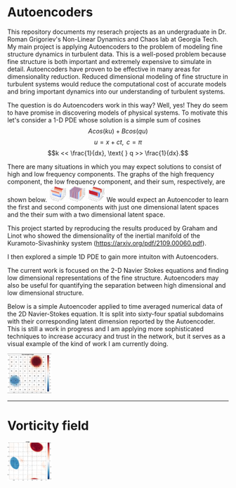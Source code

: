 # Autoencoders
This repository documents my reserach projects as an undergraduate in Dr. Roman Grigoriev's Non-Linear Dynamics and Chaos lab at Georgia Tech.
My main project is applying Autoencoders to the problem of modeling fine structure dynamics in turbulent data. This is a well-posed problem because fine structure is both important and extremely expensive to simulate in detail. Autoencoders have proven to be effective in many areas for dimensionality reduction. Reduced dimensional modeling of fine structure in turbulent systems would reduce the computational cost of accurate models and bring important dynamics into our understanding of turbulent systems. 

The question is do Autoencoders work in this way? Well, yes! They do seem to have promise in discovering models of physical systems. To motivate this let's consider a 1-D PDE whose solution is a simple sum of cosines
$$Acos(ku) + Bcos(qu)$$
$$u=x+ct, \text{   } c=\pi$$
$$k << \frac{1}{dx}, \text{    } q >> \frac{1}{dx}.$$

There are many situations in which you may expect solutions to consist of high and low frequency components. The graphs of the high frequency component, the low frequency component, and their sum, respectively, are shown below.
<img
  src="images/high.png"
  alt="Alt text"
  title="High Frequency"
  style="display: inline-block; margin: 0 auto; max-width: 40px">
<img
  src="images/low.png"
  alt="Alt text"
  title="Low Frequency"
  style="display: inline-block; margin: 0 auto; max-width: 40px">
<img
  src="images/sum.png"
  alt="Alt text"
  title="Sum"
  style="display: inline-block; margin: 0 auto; max-width: 40px">
We would expect an Autoencoder to learn the first and second components with just one dimensional latent spaces and the their sum with a two dimensional latent space. 

This project started by reproducing the results produced by Graham and Linot who showed the dimensionality of the inertial manifold of the Kuramoto-Sivashinky system (https://arxiv.org/pdf/2109.00060.pdf).

I then explored a simple 1D PDE to gain more intuiton with Autoencoders.

The current work is focused on the 2-D Navier Stokes equations and finding low dimensional representations of the fine structure. Autoencoders may also be useful for quantifying the separation between high dimensional and low dimensional structure. 

Below is a simple Autoencoder applied to time averaged numerical data of the 2D Navier-Stokes equation. It is split into sixty-four spatial subdomains with their corresponding latent dimension reported by the Autoencoder. This is still a work in progress and I am applying more sophisticated techniques to increase accuracy and trust in the network, but it serves as a visual example of the kind of work I am currently doing. 

<img
  src="singlePeriodLatentDims.png"
  alt="Alt text"
  title="Optional title"
  style="display: inline-block; margin: 0 auto; max-width: 100px">


_______________________________________________________________
# Vorticity field

<img
  src="vorticity_images.gif"
  alt="Alt text"
  title="Optional title"
  style="display: inline-block; margin: 0 auto; max-width: 100px">
